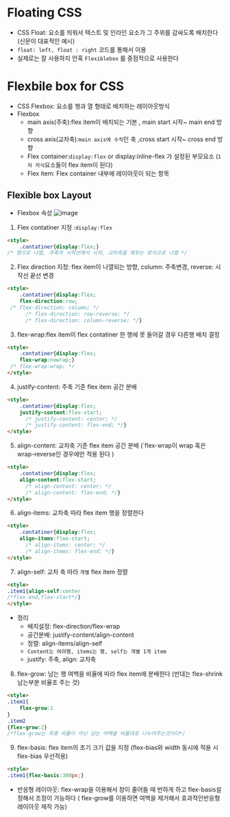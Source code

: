 # Floating CSS
- CSS Float: 요소를 띄워서 텍스트 및 인라인 요소가 그 주위를 감싸도록 배치한다(신문이 대표적인 예시)
- `float: left, float : right` 코드를 통해서 이용
- 실제로는 잘 사용하지 안혹 `Flexiblebox` 를 중점적으로 사용한다 

# Flexbile box for CSS
- CSS Flexbox: 요소를 행과 열 형태로 배치하는 레이아웃방식
- Flexbox
    - main axis(주축):flex item이 배치되는 기본 , main start 시작~ main end 방향
    - cross axis(교차축):`main axis에 수직`인 축 ,cross start 시작~ cross end 방향
    - Flex container:`display:flex` or display:inline-flex 가 설정된 부모요소 (`1차 자식`요소들이 flex item이 된다)
    - Flex item: Flex container 내부에 레이아웃이 되는 항목

## Flexible box Layout 
- Flexbox 속성
![image](https://user-images.githubusercontent.com/118239192/221825295-0bcc78a6-1946-479b-8f4f-508795d4a822.png)

1. Flex contatiner 지정 :`display:flex`
```html
<style>
    .contatiner{display:flex;}
/* 행으로 나열, 주축의 시작선에서 시작, 교차축을 채우는 방식으로 나열 */
```
2. Flex direction 지정: flex item이 나열되는 방향, column: 주축변경, reverse: 시작선 끝선 변경
```html
<style>
    .contatiner{display:flex;
    flex-direction:row;
 /* flex-direction: column; */
      /* flex-direction: row-reverse; */
      /* flex-direction: column-reverse; */}
```

3. flex-wrap:flex item이 flex contatiner 한 행에 못 들어갈 경우 다른행 배치 결정
```html
<style>
    .contatiner{display:flex;
    flex-wrap:nowrap;}
 /* flex-wrap:wrap; */
</style>
```

4. justify-content: 주축 기준 flex item 공간 분배
```html
<style>
    .contatiner{display:flex;
    justify-content:flex-start;
      /* justify-content: center; */
      /* justify-content: flex-end; */}
</style>
```

5. align-content: 교차축 기준 flex item 공간 분배 (`flex-wrap이 wrap 혹은 wrap-reverse인 경우에만 적용 된다 )
```html
<style>
    .contatiner{display:flex;
    align-content:flex-start;
      /* align-content: center; */
      /* align-content: flex-end; */}
</style>
```

6. align-items: 교차축 따라 flex item 행을 정렬한다 
```html
<style>
    .contatiner{display:flex;
    align-items:flex-start;
      /* align-items: center; */
      /* align-items: flex-end; */}
</style>
```

7. align-self: 교차 축 따라 `개별` flex item 정렬
```html
<style>
.item1{align-self:center
/*flex-end,flex-start*/}
</style>
```

- 정리
    - 배치설정: flex-direction/flex-wrap
    - 공간분배: justify-content/align-content
    - 정렬: align-items/align-self
    - `Content는 여려행, items는 행, self는 개별 1개 item`
    - justify: 주축, align: 교차축

8. flex-grow: 남는 행 여백을 비율에 따라 flex item에 분배한다 (반대는 flex-shrink 남는부분 비율조 주는 것)
```html
<style>
.item1{
    flex-grow:1
}
.item2
{flex-grow:2}
/*flex-grow는 최종 비율이 아닌 남는 여백을 비율대로 나누어주는것이다*/
```
9. flex-basis: flex item의 초기 크기 값을 지정 (flex-bias와 width 동시에 적용 시 flex-bias 우선적용)
```html
<style>
.item1{flex-basis:300px;}
```
- 반응형 레이아웃: flex-wrap을 이용해서 창이 줄어들 때 번하게 하고 flex-basis설정해서 조정이 가능하다
( flex-grow를 이용하면 여백을 제거해서 효과적인반응형 레이아웃 제작 가능)